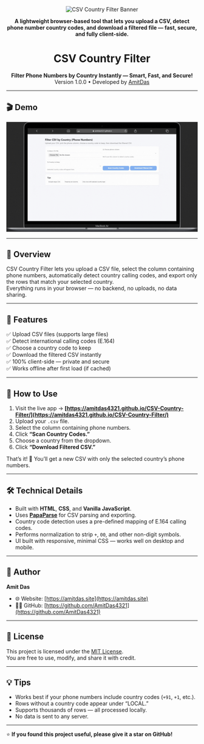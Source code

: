 <p align="center">
  <img src="screenshots/TextSnap Contacts Extractor Banner.png" alt="CSV Country Filter Banner" width="800">
</p>

<p align="center">
  <b>A lightweight browser-based tool that lets you upload a CSV, detect phone number country codes, and download a filtered file — fast, secure, and fully client-side.</b>
</p>

<h1 align="center">CSV Country Filter</h1>

<p align="center">
  <b>Filter Phone Numbers by Country Instantly — Smart, Fast, and Secure!</b><br>
 Version 1.0.0 • Developed by <a href="https://amitdas.site">AmitDas</a>
</p>

---

## 🎬 Demo
<p align="center">
  <img src="img/screenshots/CSV-Country-Filter.gif" alt="CSV Country Filter Demo" width="800"/>
</p>

---

## 🚀 Overview  
CSV Country Filter lets you upload a CSV file, select the column containing phone numbers, automatically detect country calling codes, and export only the rows that match your selected country.  
Everything runs in your browser — no backend, no uploads, no data sharing.

---

## 🧰 Features  
✅ Upload CSV files (supports large files)  
✅ Detect international calling codes (E.164)  
✅ Choose a country code to keep  
✅ Download the filtered CSV instantly  
✅ 100% client-side — private and secure  
✅ Works offline after first load (if cached)

---

## 📂 How to Use  
1. Visit the live app → **[https://amitdas4321.github.io/CSV-Country-Filter/](https://amitdas4321.github.io/CSV-Country-Filter/)**  
2. Upload your `.csv` file.  
3. Select the column containing phone numbers.  
4. Click **“Scan Country Codes.”**  
5. Choose a country from the dropdown.  
6. Click **“Download Filtered CSV.”**

That’s it! 🎉 You’ll get a new CSV with only the selected country’s phone numbers.

---

## 🛠️ Technical Details  
- Built with **HTML**, **CSS**, and **Vanilla JavaScript**.  
- Uses **[PapaParse](https://www.papaparse.com/)** for CSV parsing and exporting.  
- Country code detection uses a pre-defined mapping of E.164 calling codes.  
- Performs normalization to strip `+`, `00`, and other non-digit symbols.  
- UI built with responsive, minimal CSS — works well on desktop and mobile.

---

## 👤 Author  
**Amit Das**  
- 🌐 Website: [https://amitdas.site](https://amitdas.site)  
- 🧑‍💻 GitHub: [https://github.com/AmitDas4321](https://github.com/AmitDas4321)

---

## 📄 License  
This project is licensed under the [MIT License](LICENSE).  
You are free to use, modify, and share it with credit.

---

## 💡 Tips  
- Works best if your phone numbers include country codes (`+91`, `+1`, etc.).  
- Rows without a country code appear under “LOCAL.”  
- Supports thousands of rows — all processed locally.  
- No data is sent to any server.

---

⭐ **If you found this project useful, please give it a star on GitHub!**

